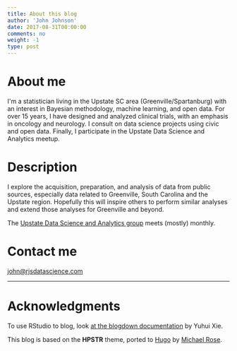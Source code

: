 ```yaml
---
title: About this blog
author: 'John Johnson'
date: 2017-08-31T00:00:00
comments: no
weight: -1
type: post
---
```


# About me

I'm a statistician living in the Upstate SC area (Greenville/Spartanburg) with an interest in Bayesian methodology, machine learning, and open data. For over 15 years, I have designed and analyzed clinical trials, with an emphasis in oncology and neurology. I consult on data science projects using civic and open data. Finally, I participate in the Upstate Data Science and Analytics meetup.

# Description

I explore the acquisition, preparation, and analysis of data from public sources, especially data related to Greenville, South Carolina and the Upstate region. Hopefully this will inspire others to perform similar analyses and extend those analyses for Greenville and beyond.

The [Upstate Data Science and Analytics group](https://www.meetup.com/Greenville-Data-Science-Analytics-Meetup/) meets (mostly) monthly.

# Contact me

[john@rjsdatascience.com](mailto:john@rjsdatascience.com)

---

# Acknowledgments

To use RStudio to blog, look [at the blogdown documentation](https://bookdown.org/yihui/blogdown/) by Yuhui Xie.

This blog is based on the **HPSTR** theme, ported to [Hugo](https://gohugo.io) by [Michael Rose](http://github.com/mmistakes).


